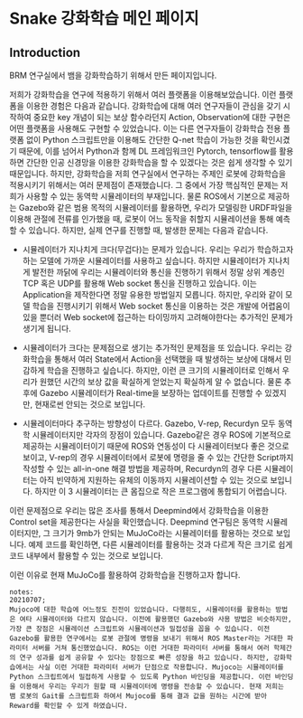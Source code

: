 # Snake 강화학습 메인 페이지

## Introduction
BRM 연구실에서 뱀을 강화학습하기 위해서 만든 페이지입니다.

저희가 강화학습을 연구에 적용하기 위해서 여러 플랫폼을 이용해보았습니다. 이런 플랫폼을 이용한 경험은 다음과 같습니다.
강화학습에 대해 여러 연구자들이 관심을 갖기 시작하여 중요한 key 개념이 되는 보상 함수라던지 Action, Observation에 대한 구현은 어떤 플랫폼을 사용해도 구현할 수 있었습니다.
이는 다른 연구자들이 강화학습 전용 플랫폼 없이 Python 스크립트만을 이용해도 간단한 Q-net 학습이 가능한 것을 확인시겼기 때문에, 이를 넘어서 Python과 함께 DL 프레임워크인 Pytorch, tensorflow를 활용하면 간단한 인공 신경망을 이용한 강화학습을 할 수 있겠다는 것은 쉽게 생각할 수 있기 때문입니다. 하지만, 강화학습을 저희 연구실에서 연구하는 주제인 로봇에 강화학습을 적용시키기 위해서는 여러 문제점이 존재했습니다. 그 중에서 가장 핵심적인 문제는 저희가 사용할 수 있는 동역학 시뮬레이터의 부재입니다.
물론 ROS에서 기본으로 제공하는 Gazebo와 같은 범용 목적의 시뮬레이터를 활용하면, 우리가 모델링한 URDF파일을 이용해 관절에 전류를 인가했을 때, 로봇이 어느 동작을 취할지 시뮬레이션을 통해 예측할 수 있습니다. 하지만, 실제 연구를 진행할 때, 발생한 문제는 다음과 같습니다.

* 시뮬레이터가 지나치게 크다(무겁다)는 문제가 있습니다. 우리는 우리가 학습하고자하는 모델에 가까운 시뮬레이터를 사용하고 싶습니다. 하지만 시뮬레이터가 지나치게 발전한 까닭에 우리는 시뮬레이터와 통신을 진행하기 위해서 정말 상위 계층인 TCP 혹은 UDP를 활용해 Web socket 통신을 진행하고 있습니다. 이는 Application을 제작한다면 정말 유용한 방법일지 모릅니다. 하지만, 우리와 같이 모델 학습을 진행시키기 위해서 Web socket 통신을 이용하는 것은 개발에 어렵움이 있을 뿐더러 Web socket에 접근하는 타이밍까지 고려해야한다는 추가적인 문제가 생기게 됩니다.

* 시뮬레이터가 크다는 문제점으로 생기는 추가적인 문제점을 또 있습니다. 우리는 강화학습을 통해서 여러 State에서 Action을 선택했을 때 발생하는 보상에 대해서 민감하게 학습을 진행하고 싶습니다. 하지만, 이런 큰 크기의 시뮬레이터로 인해서 우리가 원했던 시간의 보상 값을 확실하게 얻었는지 확실하게 알 수 없습니다. 물론 추후에 Gazebo 시뮬레이터가 Real-time을 보장하는 업데이트를 진행할 수 있겠지만, 현재로썬 안되는 것으로 보입니다.

* 시뮬레이터마다 추구하는 방향성이 다르다. Gazebo, V-rep, Recurdyn 모두 동역학 시뮬레이터지만 각자의 장점이 있습니다. Gazebo같은 경우 ROS에 기본적으로 제공하는 시뮬레이터이기 때문에 ROS와 연동성이 다 시뮬레이터보다 좋은 것으로 보이고, V-rep의 경우 시뮬레이터에서 로봇에 명령을 줄 수 있는 간단한 Script까지 작성할 수 있는 all-in-one 해결 방법을 제공하며, Recurdyn의 경우 다른 시뮬레이터는 아직 빈약하게 지원하는 유체의 이동까지 시뮬레이션할 수 있는 것으로 보입니다. 하지만 이 3 시뮬레이터는 큰 몸집으로 작은 프로그램에 통합되기 어렵습니다.

이런 문제점으로 우리는 많은 조사를 통해서 Deepmind에서 강화학습을 이용한 Control set을 제공한다는 사실을 확인했습니다. Deepmind 연구팀은 동역학 시뮬레이터지만, 그 크기가 9mb가 안되는 MuJoCo라는 시뮬레이터를 활용하는 것으로 보입니다. 예제 코드를 확인하면, 다른 시뮬레이터를 활용하는 것과 다르게 작은 크기로 쉽게 코드 내부에서 활용할 수 있는 것으로 보입니다.

이런 이유로 현재 MuJoCo를 활용하여 강화학습을 진행하고자 합니다.

    notes:
    20210707;
    Mujoco에 대한 학습에 어느정도 진전이 있었습니다. 다행히도, 시뮬레이터를 활용하는 방법은 여타 시뮬레이터와 다르지 않습니다. 이전에 활용했던 Gazebo와 사용 방법은 비슷하지만, 가장 큰 장점은 시뮬레이션 스크립트와 시뮬레이션과 밀접성을 꼽을 수 있습니다. 이전 Gazebo를 활용한 연구에서는 로봇 관절에 명령을 보내기 위해서 ROS Master라는 거대한 파라미터 서버를 거쳐 통신했었습니다. ROS는 이런 거대한 파라미터 서버를 통해서 여러 학제간의 연구 성과를 쉽게 공유할 수 있다는 장점으로 빠른 성장을 하고 있습니다. 하지만, 강화학습에서는 사실 이런 거대한 파라미터 서버가 단점으로 작용합니다. Mujoco는 시뮬레이터를 Python 스크립트에서 밀접하게 사용할 수 있도록 Python 바인딩을 제공합니다. 이런 바인딩을 이용해서 우리는 우리가 원할 때 시뮬레이터에 명령을 전송할 수 있습니다. 현재 저희는 뱀 로봇의 Gait를 스크립트화 하여서 Mujoco를 통해 결과 값을 원하는 시간에 받아 Reward를 확인할 수 있게 하였습니다.